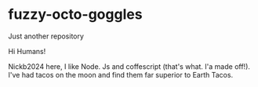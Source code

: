 # fuzzy-octo-goggles
Just another repository



Hi Humans!

Nickb2024 here, I like Node. Js and coffescript (that's what. I'a made off!). I've had tacos on the moon and find them far superior to Earth Tacos.

